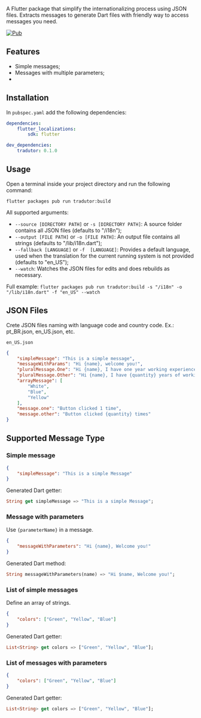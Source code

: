 A Flutter package that simplify the internationalizing process using JSON files. Extracts messages to generate Dart files with friendly way to access messages you need.

[![Pub](https://img.shields.io/pub/v/tradutor?color=blueviolet)](https://pub.dev/packages/tradutor)

## Features

* Simple messages;
* Messages with multiple parameters;
* 

## Installation 

In `pubspec.yaml` add the following dependencies:

```yaml
dependencies: 
    flutter_localizations: 
        sdk: flutter 

dev_dependencies:
    tradutor: 0.1.0
```

## Usage
Open a terminal inside your project directory and run the following command:

```
flutter packages pub run tradutor:build
```

All supported arguments:

* `--source [DIRECTORY PATH]` or `-s [DIRECTORY PATH]`: A source folder contains all JSON files (defaults to "/i18n");
* `--output [FILE PATH]` or `-o [FILE PATH]`: An output file contains all strings (defaults to "/lib/i18n.dart");
* `--fallback [LANGUAGE]` or `-f  [LANGUAGE]`:  Provides a default language, used when the translation for the current running system is not provided (defaults to "en_US");
* `--watch`: Watches the JSON files for edits and does rebuilds as necessary.

Full example: `flutter packages pub run tradutor:build -s "/i18n" -o "/lib/i18n.dart" -f "en_US" --watch`

## JSON Files

Crete JSON files naming with language code and country code. Ex.: pt_BR.json, en_US.json, etc.

`en_US.json`
```json
{
    "simpleMessage": "This is a simple message",
    "messageWithParams": "Hi {name}, welcome you!",
    "pluralMessage.One": "Hi {name}, I have one year working experience.",
    "pluralMessage.Other": "Hi {name}, I have {quantity} years of working experience.",
    "arrayMessage": [
        "White",
        "Blue",
        "Yellow"
    ],
    "message.one": "Button clicked 1 time",
    "message.other": "Button clicked {quantity} times"    
}
```

## Supported Message Type

### Simple message

```json
{ 
    "simpleMessage": "This is a simple Message"
}
```

Generated Dart getter:
```dart
String get simpleMessage => "This is a simple Message";
```

### Message with parameters

Use `{parameterName}` in a message.
```json
{
    "messageWithParameters": "Hi {name}, Welcome you!"
}
```

Generated Dart method:
```dart
String messageWithParameters(name) => "Hi $name, Welcome you!";
```

### List of simple messages

Define an array of strings.

```json
{
    "colors": ["Green", "Yellow", "Blue"]
}
```

Generated Dart getter:
```dart
List<String> get colors => ["Green", "Yellow", "Blue"];
```

### List of messages with parameters

```json
{
    "colors": ["Green", "Yellow", "Blue"]
}
```

Generated Dart getter:
```dart
List<String> get colors => ["Green", "Yellow", "Blue"];
```
